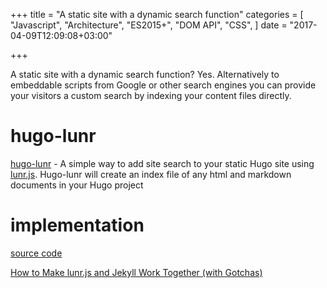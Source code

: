 +++
title = "A static site with a dynamic search function"
categories = [
    "Javascript",
    "Architecture",
    "ES2015+",
    "DOM API",
    "CSS",
]
date = "2017-04-09T12:09:08+03:00"

+++

A static site with a dynamic search function? Yes. Alternatively to embeddable scripts from Google or other search engines you can provide your visitors a custom search by indexing your content files directly.

<!--more-->

# hugo-lunr

[hugo-lunr](https://www.npmjs.com/package/hugo-lunr) - A simple way to add site search to your static Hugo site using [lunr.js](https://github.com/olivernn/lunr.js). Hugo-lunr will create an index file of any html and markdown documents in your Hugo project

# implementation

[source code](https://github.com/qetr1ck-op/blog-hugo-source/blob/master/themes/hugo-code-theme/layouts/partials/search.html)

[How to Make lunr.js and Jekyll Work Together (with Gotchas)](http://rayhightower.com/blog/2016/01/04/how-to-make-lunrjs-jekyll-work-together/)
